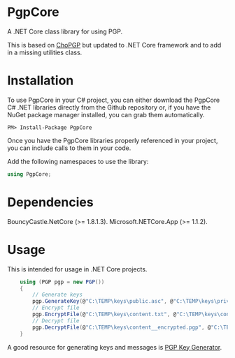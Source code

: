 # PgpCore
A .NET Core class library for using PGP.

This is based on <a href="https://github.com/Cinchoo/ChoPGP" alt="ChoPGP">ChoPGP</a> but updated to .NET Core framework and to add in a missing utilities class.

# Installation
To use PgpCore in your C# project, you can either download the PgpCore C# .NET libraries directly from the Github repository or, if you have the NuGet package manager installed, you can grab them automatically.

```
PM> Install-Package PgpCore
```
Once you have the PgpCore libraries properly referenced in your project, you can include calls to them in your code.

Add the following namespaces to use the library:

```C#
using PgpCore;
```
# Dependencies
BouncyCastle.NetCore (>= 1.8.1.3).
Microsoft.NETCore.App (>= 1.1.2).

# Usage
This is intended for usage in .NET Core projects.

```C#
	using (PGP pgp = new PGP())
	{
		// Generate keys
		pgp.GenerateKey(@"C:\TEMP\keys\public.asc", @"C:\TEMP\keys\private.asc", "email@email.com", "password");
		// Encrypt file
		pgp.EncryptFile(@"C:\TEMP\keys\content.txt", @"C:\TEMP\keys\content__encrypted.pgp", @"C:\TEMP\keys\public.asc", true, true);
		// Decrypt file
		pgp.DecryptFile(@"C:\TEMP\keys\content__encrypted.pgp", @"C:\TEMP\keys\content__decrypted.txt", @"C:\TEMP\keys\private.asc", "password");
	}
```

A good resource for generating keys and messages is <a href="https://wp2pgpmail.com/pgp-key-generator/" alt="PGP Key Generator">PGP Key Generator</a>.
